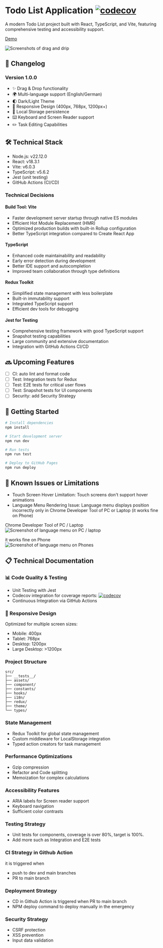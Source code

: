 # Todo List Application [![codecov](https://codecov.io/gh/john-data-chen/to-do-list-app/graph/badge.svg?token=2QA3D3NBHD)](https://codecov.io/gh/john-data-chen/to-do-list-app)

A modern Todo List project built with React, TypeScript, and Vite, featuring comprehensive testing and accessibility support.

[Demo](your-demo-link)

![Screenshots of drag and drip](/src/assets/drag%20demo.gif)

## 🔄 Changelog

### Version 1.0.0

- ✨ Drag & Drop functionality
- 🌍 Multi-language support (English/German)
- 🌓 Dark/Light Theme
- 📱 Responsive Design (400px, 768px, 1200px+)
- 💾 Local Storage persistence
- ⌨️ Keyboard and Screen Reader support
- ✏️ Task Editing Capabilities

## 🛠️ Technical Stack

- Node.js: v22.12.0
- React: v18.3.1
- Vite: v6.0.3
- TypeScript: v5.6.2
- Jest (unit testing)
- GitHub Actions (CI/CD)

### Technical Decisions

#### Build Tool: Vite

- Faster development server startup through native ES modules
- Efficient Hot Module Replacement (HMR)
- Optimized production builds with built-in Rollup configuration
- Better TypeScript integration compared to Create React App

#### TypeScript

- Enhanced code maintainability and readability
- Early error detection during development
- Better IDE support and autocompletion
- Improved team collaboration through type definitions

#### Redux Toolkit

- Simplified state management with less boilerplate
- Built-in immutability support
- Integrated TypeScript support
- Efficient dev tools for debugging

#### Jest for Testing

- Comprehensive testing framework with good TypeScript support
- Snapshot testing capabilities
- Large community and extensive documentation
- Integration with GitHub Actions CI/CD

## 🔜 Upcoming Features

- [ ] CI: auto lint and format code
- [ ] Test: Integration tests for Redux
- [ ] Test: E2E tests for critical user flows
- [ ] Test: Snapshot tests for UI components
- [ ] Security: add Security Strategy

## 🚀 Getting Started

```bash
# Install dependencies
npm install

# Start development server
npm run dev

# Run tests
npm run test

# Deploy to GitHub Pages
npm run deploy
```

## 🐛 Known Issues or Limitations

- Touch Screen Hover Limitation: Touch screens don't support hover animations
- Language Menu Rendering Issue: Language menu displays position incorrectly only in Chrome Developer Tool of PC or Laptop (it works fine on Phone)

Chrome Developer Tool of PC / Laptop <br>
![Screenshot of language menu on PC / laptop](/src/assets/language%20menu%20on%20PC.png)

it works fine on Phone <br>
![Screenshot of language menu on Phones](/src/assets/language%20menu%20on%20phone.png)

## 📋 Technical Documentation

### 📊 Code Quality & Testing

- Unit Testing with Jest
- Codecov integration for coverage reports: [![codecov](https://codecov.io/gh/john-data-chen/to-do-list-app/graph/badge.svg?token=2QA3D3NBHD)](https://codecov.io/gh/john-data-chen/to-do-list-app)
- Continuous Integration via GitHub Actions

### 📱 Responsive Design

Optimized for multiple screen sizes:

- Mobile: 400px
- Tablet: 768px
- Desktop: 1200px
- Large Desktop: >1200px

### Project Structure

```
src/
├── __tests__/
├── assets/
├── component/
├── constants/
├── hooks/
├── i18n/
├── redux/
├── theme/
└── types/
```

### State Management

- Redux Toolkit for global state management
- Custom middleware for LocalStorage integration
- Typed action creators for task management

### Performance Optimizations

- Gzip compression
- Refactor and Code splitting
- Memoization for complex calculations

### Accessibility Features

- ARIA labels for Screen reader support
- Keyboard navigation
- Sufficient color contrasts

### Testing Strategy

- Unit tests for components, coverage is over 80%, target is 100%.
- Add more such as Integration and E2E tests

### CI Strategy in Github Action

it is triggered when

- push to dev and main branches
- PR to main branch

### Deployment Strategy

- CD in Github Action is triggered when PR to main branch
- NPM deploy command to deploy manually in the emergency

### Security Strategy

- CSRF protection
- XSS prevention
- Input data validation
